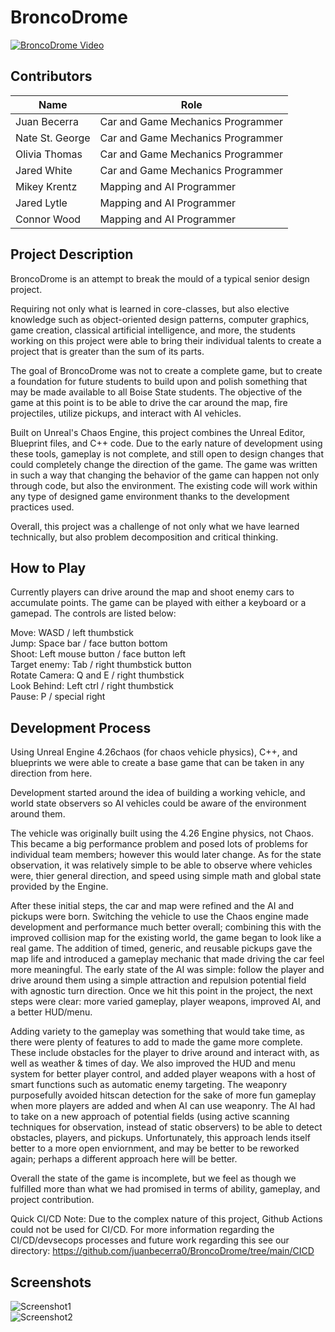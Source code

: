 # BroncoDrome

[![BroncoDrome Video](https://img.youtube.com/vi/WcRSF955N7A/0.jpg)](https://www.youtube.com/watch?v=WcRSF955N7A)

## Contributors

| Name            | Role                              |
| --------------- | --------------------------------- |
| Juan Becerra    | Car and Game Mechanics Programmer |
| Nate St. George | Car and Game Mechanics Programmer |
| Olivia Thomas   | Car and Game Mechanics Programmer |
| Jared White     | Car and Game Mechanics Programmer |
| Mikey Krentz    | Mapping and AI Programmer         |
| Jared Lytle     | Mapping and AI Programmer         |
| Connor Wood     | Mapping and AI Programmer         |

## Project Description 
BroncoDrome is an attempt to break the mould of a typical senior design project. 

Requiring not only what is learned in core-classes, but also elective knowledge such as object-oriented design patterns, computer graphics, game creation, classical artificial intelligence, and more, the students working on this project were able to bring their individual talents to create a project that is greater than the sum of its parts.

The goal of BroncoDrome was not to create a complete game, but to create a foundation for future students to build upon and polish something that may be made available to all Boise State students. The objective of the game at this point is to be able to drive the car around the map, fire projectiles, utilize pickups, and interact with AI vehicles.

Built on Unreal's Chaos Engine, this project combines the Unreal Editor, Blueprint files, and C++ code. Due to the early nature of development using these tools, gameplay is not complete, and still open to design changes that could completely change the direction of the game. The game was written in such a way that changing the behavior of the game can happen not only through code, but also the environment. The existing code will work within any type of designed game environment thanks to the development practices used.

Overall, this project was a challenge of not only what we have learned technically, but also problem decomposition and critical thinking. 

## How to Play 
Currently players can drive around the map and shoot enemy cars to accumulate points. The game can be played with either a keyboard or a gamepad. The controls are listed below:  
  
  Move: WASD / left thumbstick    
  Jump: Space bar / face button bottom  
  Shoot: Left mouse button / face button left   
  Target enemy: Tab / right thumbstick button  
  Rotate Camera: Q and E / right thumbstick   
  Look Behind: Left ctrl / right thumbstick   
  Pause: P / special right   

## Development Process
Using Unreal Engine 4.26chaos (for chaos vehicle physics), C++, and blueprints we were able to create a base game that can be taken in any direction from here.

Development started around the idea of building a working vehicle, and world state observers so AI vehicles could be aware of the environment around them.

The vehicle was originally built using the 4.26 Engine physics, not Chaos. This became a big performance problem and posed lots of problems for individual team members; however this would later change. As for the state observation, it was relatively simple to be able to observe where vehicles were, thier general direction, and speed using simple math and global state provided by the Engine.

After these initial steps, the car and map were refined and the AI and pickups were born. Switching the vehicle to use the Chaos engine made development and performance much better overall; combining this with the improved collision map for the existing world, the game began to look like a real game. The addition of timed, generic, and reusable pickups gave the map life and introduced a gameplay mechanic that made driving the car feel more meaningful. The early state of the AI was simple: follow the player and drive around them using a simple attraction and repulsion potential field with agnostic turn direction. Once we hit this point in the project, the next steps were clear: more varied gameplay, player weapons, improved AI, and a better HUD/menu.

Adding variety to the gameplay was something that would take time, as there were plenty of features to add to made the game more complete. These include obstacles for the player to drive around and interact with, as well as weather & times of day. We also improved the HUD and menu system for better player control, and added player weapons with a host of smart functions such as automatic enemy targeting. The weaponry purposefully avoided hitscan detection for the sake of more fun gameplay when more players are added and when AI can use weaponry. The AI had to take on a new approach of potential fields (using active scanning techniques for observation, instead of static observers) to be able to detect obstacles, players, and pickups. Unfortunately, this approach lends itself better to a more open enviornment, and may be better to be reworked again; perhaps a different approach here will be better.

Overall the state of the game is incomplete, but we feel as though we fulfilled more than what we had promised in terms of ability, gameplay, and project contribution.

Quick CI/CD Note: Due to the complex nature of this project, Github Actions could not be used for CI/CD. For more information regarding the CI/CD/devsecops processes and future work regarding this see our directory: https://github.com/juanbecerra0/BroncoDrome/tree/main/CICD  
  
## Screenshots
![Screenshot1](Picture1.png)  
![Screenshot2](Picture2.png)  
